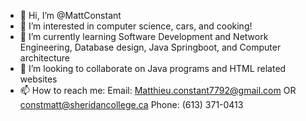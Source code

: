 - 👋 Hi, I’m @MattConstant
- 👀 I’m interested in computer science, cars, and cooking!
- 🌱 I’m currently learning Software Development and Network Engineering, Database design, Java Springboot, and Computer architecture
- 💞️ I’m looking to collaborate on Java programs and HTML related websites 
- 📫 How to reach me:
Email: Matthieu.constant7792@gmail.com 
OR constmatt@sheridancollege.ca
Phone: (613) 371-0413

